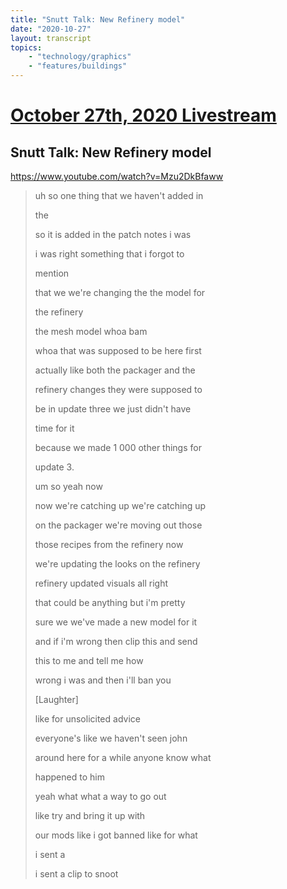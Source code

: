 ```yaml
---
title: "Snutt Talk: New Refinery model"
date: "2020-10-27"
layout: transcript
topics:
    - "technology/graphics"
    - "features/buildings"
---
```

# [October 27th, 2020 Livestream](../2020-10-27.md)
## Snutt Talk: New Refinery model
https://www.youtube.com/watch?v=Mzu2DkBfaww
> uh so one thing that we haven't added in
> 
> the
> 
> so it is added in the patch notes i was
> 
> i was right something that i forgot to
> 
> mention
> 
> that we we're changing the the model for
> 
> the refinery
> 
> the mesh model whoa bam
> 
> whoa that was supposed to be here first
> 
> actually like both the packager and the
> 
> refinery changes they were supposed to
> 
> be in update three we just didn't have
> 
> time for it
> 
> because we made 1 000 other things for
> 
> update 3.
> 
> um so yeah now
> 
> now we're catching up we're catching up
> 
> on the packager we're moving out those
> 
> those recipes from the refinery now
> 
> we're updating the looks on the refinery
> 
> refinery updated visuals all right
> 
> that could be anything but i'm pretty
> 
> sure we we've made a new model for it
> 
> and if i'm wrong then clip this and send
> 
> this to me and tell me how
> 
> wrong i was and then i'll ban you
> 
> [Laughter]
> 
> like for unsolicited advice
> 
> everyone's like we haven't seen john
> 
> around here for a while anyone know what
> 
> happened to him
> 
> yeah what what a way to go out
> 
> like try and bring it up with
> 
> our mods like i got banned like for what
> 
> i sent a
> 
> i sent a clip to snoot
> 
